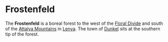 # Frostenfeld

The **Frostenfeld** is a boreal forest to the west of the [Floral Divide](floral-divide.md) and south of the [Attalya Mountains](attalya-mountains/) in [Lenya](index.md). The town of [Dunkel](../../../ch-2-people-of-mote/societies/esterfell-accord/dunkel.md) sits at the southern tip of the forest.
